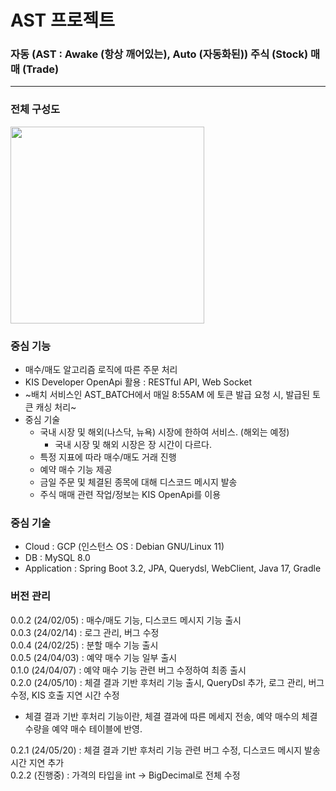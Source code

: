 # AST 프로젝트
### 자동 (AST : Awake (항상 깨어있는), Auto (자동화된)) 주식 (Stock) 매매 (Trade)

---
### 전체 구성도
<img src="https://github.com/DevSpaceHub/AST/assets/66311276/64b326e7-3063-4ec7-98fd-86453ea70d61" width="310" height="315"/>

### 중심 기능
- 매수/매도 알고리즘 로직에 따른 주문 처리
- KIS Developer OpenApi 활용 : RESTful API, Web Socket
- ~배치 서비스인 AST_BATCH에서 매일 8:55AM 에 토큰 발급 요청 시, 발급된 토큰 캐싱 처리~
- 중심 기술
  - 국내 시장 및 해외(나스닥, 뉴욕) 시장에 한하여 서비스. (해외는 예정)
      - 국내 시장 및 해외 시장은 장 시간이 다르다.
  - 특정 지표에 따라 매수/매도 거래 진행
  - 예약 매수 기능 제공
  - 금일 주문 및 체결된 종목에 대해 디스코드 메시지 발송
  - 주식 매매 관련 작업/정보는 KIS OpenApi를 이용

### 중심 기술
- Cloud : GCP (인스턴스 OS : Debian GNU/Linux 11)
- DB : MySQL 8.0
- Application : Spring Boot 3.2, JPA, Querydsl, WebClient, Java 17, Gradle

### 버전 관리
0.0.2  (24/02/05) : 매수/매도 기능, 디스코드 메시지 기능 출시<br>
0.0.3  (24/02/14) : 로그 관리, 버그 수정<br>
0.0.4  (24/02/25) : 분할 매수 기능 출시<br>
0.0.5  (24/04/03) : 예약 매수 기능 일부 출시<br>
0.1.0  (24/04/07) : 예약 매수 기능 관련 버그 수정하여 최종 출시<br>
0.2.0  (24/05/10) : 체결 결과 기반 후처리 기능 출시, QueryDsl 추가, 로그 관리, 버그 수정, KIS 호출 지연 시간 수정<br>
- 체결 결과 기반 후처리 기능이란, 체결 결과에 따른 메세지 전송, 예약 매수의 체결 수량을 예약 매수 테이블에 반영.<br>

0.2.1  (24/05/20) : 체결 결과 기반 후처리 기능 관련 버그 수정, 디스코드 메시지 발송 시간 지연 추가<br>
0.2.2  (진행중)     : 가격의 타입을 int -> BigDecimal로 전체 수정<br>